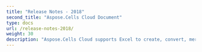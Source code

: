 ```yaml
---
title: "Release Notes - 2018"
second_title: "Aspose.Cells Cloud Document"
type: docs
url: /release-notes-2018/
weight: 30
description: "Aspose.Cells Cloud supports Excel to create, convert, merge, split, protected, inner object operation, and so on."
---
```



